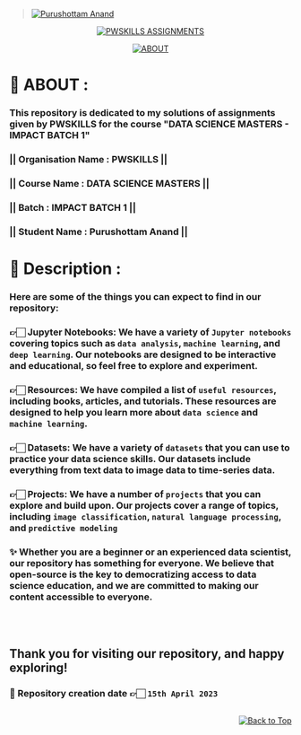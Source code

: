 > [![Purushottam Anand](https://github.com/creativepuru.png?size=100)](https://github.com/creativepuru "Purushottam Anand 🇮🇳 on GitHub ☕")

<div align="center"> 

[![PWSKILLS ASSIGNMENTS](https://readme-typing-svg.demolab.com?font=Calibri&size=28&duration=2000&pause=1000&multiline=true&width=700&height=100&lines=WELCOME+TO+MY+PWSKILLS+-+ASSIGNMENTS+REPOSITORY)](https://github.com/creativepuru/PWSKILLS-Assignments)

[![ABOUT](https://readme-typing-svg.demolab.com?font=Calibri&size=28&duration=2000&pause=1000&multiline=false&width=800&height=50&lines=✨+This+repository+is+a+collection+of+codes+and+projects+related+to...;Data+Science,+Machine+Learning,+and+Artificial+Intelligence.;✨+I+am+constantly+adding+new+contents.;💭+So+make+sure+to+check+back+often+🕙)](https://github.com/creativepuru/PWSKILLS-Assignments)

</div>

# 🔰 ABOUT :
### This repository is dedicated to my solutions of assignments given by PWSKILLS for the course "DATA SCIENCE MASTERS - IMPACT BATCH 1" 
### || Organisation Name : PWSKILLS  ||
### || Course Name : DATA SCIENCE MASTERS  ||
### || Batch : IMPACT BATCH 1  ||
### || Student Name : Purushottam Anand  ||

# 🔰 Description :
### Here are some of the things you can expect to find in our repository:

### 👉🏻 Jupyter Notebooks: We have a variety of `Jupyter notebooks` covering topics such as `data analysis`, `machine learning`, and `deep learning`. Our notebooks are designed to be interactive and educational, so feel free to explore and experiment.

### 👉🏻 Resources: We have compiled a list of `useful resources`, including books, articles, and tutorials. These resources are designed to help you learn more about `data science` and `machine learning`.

### 👉🏻 Datasets: We have a variety of `datasets` that you can use to practice your data science skills. Our datasets include everything from text data to image data to time-series data.

### 👉🏻 Projects: We have a number of `projects` that you can explore and build upon. Our projects cover a range of topics, including `image classification`, `natural language processing`, and `predictive modeling`

### ✨ Whether you are a beginner or an experienced data scientist, our repository has something for everyone. We believe that open-source is the key to democratizing access to data science education, and we are committed to making our content accessible to everyone.
<br> </br>

## Thank you for visiting our repository, and happy exploring!
### 📍 Repository creation date 👉🏻 `15th April 2023`
##

<p align="right"><a href="#top"><img src="https://img.shields.io/static/v1?label&message=Back+to+Top&color=red&style=for-the-badge&logo" alt="Back to Top" /></a></p>